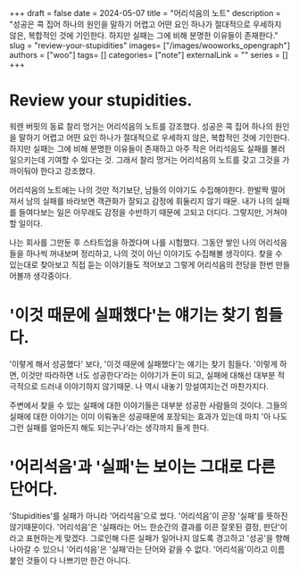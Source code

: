 +++ 
draft = false
date = 2024-05-07
title = "어리석음의 노트"
description = "성공은 콕 집어 하나의 원인을 말하기 어렵고 어떤 요인 하나가 절대적으로 우세하지 않은, 복합적인 것에 기인한다. 하지만 실패는 그에 비해 분명한 이유들이 존재한다."
slug = "review-your-stupidities"
images= ["/images/wooworks_opengraph"]
authors = ["woo"]
tags= []
categories= ["note"]
externalLink = ""
series = []
+++

# Review your stupidities.
워렌 버핏의 동료 찰리 멍거는 어리석음의 노트를 강조했다.
성공은 콕 집어 하나의 원인을 말하기 어렵고 어떤 요인 하나가 절대적으로 우세하지 않은, 복합적인 것에 기인한다. 하지만 실패는 그에 비해 분명한 이유들이 존재하고 아주 작은 어리석음도 실패를 불러일으키는데 기여할 수 있다는 것. 그래서 찰리 멍거는 어리석음의 노트를 갖고 그것을 가까이둬야 한다고 강조했다.

어리석음의 노트에는 나의 것만 적기보단, 남들의 이야기도 수집해야한다. 한발짝 떨어져서 남의 실패를 바라보면 객관화가 잘되고 감정에 휘둘리지 않기 때문. 내가 나의 실패를 들여다보는 일은 아무래도 감정을 수반하기 때문에 고되고 더디다. 그렇지만, 거쳐야할 일이다.

나는 회사를 그만둔 후 스타트업을 하겠다며 나를 시험했다. 그동안 쌓인 나의 어리석음들을 하나씩 꺼내보며 정리하고, 나의 것이 아닌 이야기도 수집해볼 생각이다. 찾을 수 있는대로 찾아보고 직접 듣는 이야기들도 적어보고 그렇게 어리석음의 전당을 한번 만들어볼까 생각중이다.

# '이것 때문에 실패했다'는 얘기는 찾기 힘들다.
'이렇게 해서 성공했다' 보다, '이것 때문에 실패했다'는 얘기는 찾기 힘들다. '이렇게 하면, 이것만 따라하면 너도 성공한다'라는 이야기가 돈이 되고, 실패에 대해선 대부분 적극적으로 드러내 이야기하지 않기때문. 나 역시 내놓기 망설여지는건 마찬가지다. 

주변에서 찾을 수 있는 실패에 대한 이야기들은 대부분 성공한 사람들의 것이다. 그들의 실패에 대한 이야기는 이미 이뤄놓은 성공때문에 포장되는 효과가 있는데 마치 '아 나도 그런 실패를 얼마든지 해도 되는구나'라는 생각까지 들게 한다. 

# '어리석음'과 '실패'는 보이는 그대로 다른 단어다.
'Stupidities'를 실패가 아니라 '어리석음'으로 썼다. '어리석음'이 곧장 '실패'를 뜻하진 않기때문이다. '어리석음'은 '실패라는 어느 한순간의 결과를 이끈 잘못된 결정, 판단'이라고 표현하는게 맞겠다. 그로인해 다른 실패가 일어나지 않도록 경고하고 '성공'을 향해 나아갈 수 있으니 '어리석음'은 '실패'라는 단어와 같을 수 없다. '어리석음'이라고 이름붙인 것들이 다 나쁘기만 한건 아니다.


<iframe
    data-tally-src="https://tally.so/embed/3jpLo9?hideTitle=1&transparentBackground=1&dynamicHeight=1"
    loading="lazy"
    width="100%"
    height="200"
    frameborder="0"
    marginheight="0"
    marginwidth="0"
    title="wooworks 메시지와 구독 신청"
  ></iframe>
  <script>
    var d = document,
      w = "https://tally.so/widgets/embed.js",
      v = function () {
        if (typeof Tally !== "undefined") Tally.loadEmbeds();
        else
          d.querySelectorAll("iframe[data-tally-src]:not([src])")
            .forEach(function (e) {
              e.src = e.dataset.tallySrc;
            });
      };
    if (typeof Tally !== "undefined") v();
    else if (d.querySelector('script[src="' + w + '"]') == null) {
      var s = d.createElement("script");
      s.src = w;
      s.onload = v;
      s.onerror = v;
      d.body.appendChild(s);
    }
  </script>